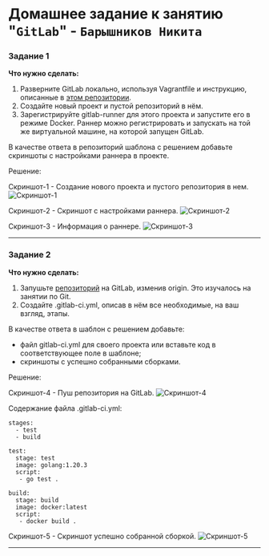 # Домашнее задание к занятию "`GitLab`" - `Барышников Никита`


### Задание 1

**Что нужно сделать:**

1. Разверните GitLab локально, используя Vagrantfile и инструкцию, описанные в [этом репозитории](https://github.com/netology-code/sdvps-materials/tree/main/gitlab).   
2. Создайте новый проект и пустой репозиторий в нём.
3. Зарегистрируйте gitlab-runner для этого проекта и запустите его в режиме Docker. Раннер можно регистрировать и запускать на той же виртуальной машине, на которой запущен GitLab.

В качестве ответа в репозиторий шаблона с решением добавьте скриншоты с настройками раннера в проекте.

Решение:

Скриншот-1 - Создание нового проекта и пустого репозитория в нем.
![Скриншот-1](https://github.com/BaryshnikovNV/Virtualization-Automation-and-CI-CD/blob/main/img/8-03/8.3.1.2.png)

Скриншот-2 - Скриншот с настройками раннера.
![Скриншот-2](https://github.com/BaryshnikovNV/Virtualization-Automation-and-CI-CD/blob/main/img/8-03/8.3.1.3_v2.png)

Скриншот-3 - Информация о раннере.
![Скриншот-3](https://github.com/BaryshnikovNV/Virtualization-Automation-and-CI-CD/blob/main/img/8-03/8.3.1.3.png)

---

### Задание 2

**Что нужно сделать:**

1. Запушьте [репозиторий](https://github.com/netology-code/sdvps-materials/tree/main/gitlab) на GitLab, изменив origin. Это изучалось на занятии по Git.
2. Создайте .gitlab-ci.yml, описав в нём все необходимые, на ваш взгляд, этапы.

В качестве ответа в шаблон с решением добавьте: 
   
 * файл gitlab-ci.yml для своего проекта или вставьте код в соответствующее поле в шаблоне; 
 * скриншоты с успешно собранными сборками.

Решение:

Скриншот-4 - Пуш репозитория на GitLab.
![Скриншот-4](https://github.com/BaryshnikovNV/Virtualization-Automation-and-CI-CD/blob/main/img/8-03/8.3.2.1.png)

Содержание файла .gitlab-ci.yml:
```
stages:
  - test
  - build

test:
  stage: test
  image: golang:1.20.3
  script: 
   - go test .

build:
  stage: build
  image: docker:latest
  script:
   - docker build .
```

Скриншот-5 - Скриншот успешно собранной сборкой.
![Скриншот-5](https://github.com/BaryshnikovNV/Virtualization-Automation-and-CI-CD/blob/main/img/8-03/8.3.2.png)

---
